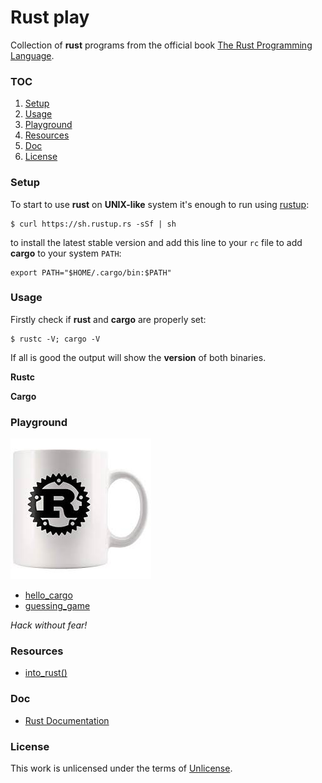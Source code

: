 # **Rust play**

Collection of **rust** programs from the official book [The Rust Programming Language](https://doc.rust-lang.org/book/index.html).

### **TOC**

1. [Setup](#setup)
2. [Usage](#usage)
3. [Playground](#playground)
4. [Resources](#resources)
5. [Doc](#doc)
6. [License](#license)

### **Setup**

To start to use **rust** on **UNIX-like** system it's enough to run using [rustup](https://rustup.rs/):

```shell
$ curl https://sh.rustup.rs -sSf | sh
```

to install the latest stable version and add this line to your `rc` file
to add **cargo** to your system `PATH`:

```shell
export PATH="$HOME/.cargo/bin:$PATH"
```

### **Usage**

Firstly check if **rust** and **cargo** are properly set:

```shell
$ rustc -V; cargo -V
```

If all is good the output will show the **version** of both binaries.

**Rustc**

**Cargo**

### **Playground**

![cup](img/cup.jpg)

+ [hello_cargo](hello_cargo)
+ [guessing_game](guessing_game)

_Hack without fear!_

### **Resources**

+ [into_rust()](http://intorust.com/)

### **Doc**

+ [Rust Documentation](https://doc.rust-lang.org/)

### **License**

This work is unlicensed under the terms of [Unlicense](http://unlicense.org/).
